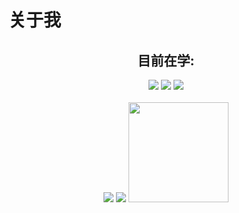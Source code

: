 # 关于我
<div align="center">
    <!-- "目前在学"盒子 -->
    <div>
      <h2>目前在学:</h2>
      <span>
        <img src="https://img.shields.io/badge/-HTML5-E34F26?style=flat-square&logo=html5&logoColor=white" /> 
        <img src="https://img.shields.io/badge/-CSS3-1572B6?style=flat-square&logo=css3" /> 
        <img src="https://img.shields.io/badge/-JavaScript-oringe?style=flat-square&logo=javascript" /> 
      </span>
    </div>
    <br>
    <!-- 提交记录柱状图表 -->
    <img src="https://metrics.lecoq.io/xpt030610?template=classic&base.header=0&base.activity=0&base.community=0&base.repositories=0&base.metadata=0&isocalendar=1&base=header%2C%20activity%2C%20community%2C%20repositories%2C%20metadata&base.indepth=false&base.hireable=false&base.skip=false&isocalendar=false&isocalendar.duration=full-year&config.timezone=Asia%2FShanghai&config.twemoji=true&config.display=large">
    <img src="https://metrics.lecoq.io/xpt030610?template=classic&base.indepth=false&base.hireable=false&config.timezone=Asia%2FShanghai"> 
    <img height="160px" src="https://github-readme-stats.vercel.app/api?username=xpt030610&hide_title=true&hide_border=true&show_icons=trueline_height=21&text_color=000&icon_color=000&bg_color=0,ea6161,ffc64d,fffc4d,52fa5a&theme=graywhite" /> 
<div align="center">